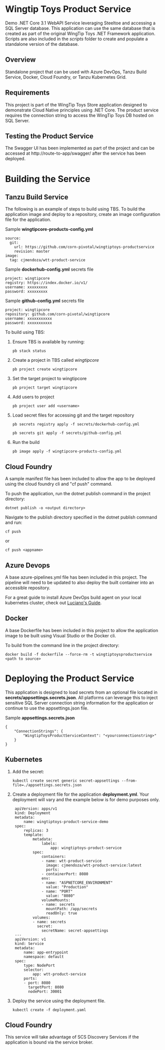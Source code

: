 # Wingtip Toys Product Service

Demo .NET Core 3.1 WebAPI Service leveraging Steeltoe and accessing a SQL Server database. This application can use the same database that is created as part of the original WingTip Toys .NET Framework application. Scripts are also included in the _scripts_ folder to create and populate a standalone version of the database.

## Overview

Standalone project that can be used with Azure DevOps, Tanzu Build Service, Docker, Cloud Foundry, or Tanzu Kubernetes Grid. 

## Requirements

This project is part of the WingTip Toys Store application designed to demonstrate Cloud Native principles using .NET Core. The product service requires the connection string to access the WingTip Toys DB hosted on SQL Server.

## Testing the Product Service

The Swagger UI has been implemented as part of the project and can be accessed at http://route-to-app/swagger/ after the service has been deployed.


# Building the Service

## Tanzu Build Service

The following is an example of steps to build using TBS. To build the application image and deploy to a repository, create an image configuration file for the application.

Sample **wingtipcore-products-config.yml**

    source:
      git:
        url: https://github.com/corn-pivotal/wingtiptoys-productservice
        revision: master
    image:
      tag: cjmendoza/wtt-product-service

Sample **dockerhub-config.yml** secrets file

    project: wingtipcore
    registry: https://index.docker.io/v1/
    username: xxxxxxxxx
    password: xxxxxxxxx

Sample **github-config.yml** secrets file

    project: wingtipcore
    repository: github.com/corn-pivotal/wingtipcore
    username: xxxxxxxxxxx
    password: xxxxxxxxxxx


To build using TBS:
1. Ensure TBS is available by running: 

    `pb stack status`
    
2. Create a project in TBS called _wingtipcore_

    `pb project create wingtipcore`
    
3. Set the target project to wingtipcore

    `pb project target wingtipcore`
    
4. Add users to project

    `pb project user add <username>`
    
5. Load secret files for accessing git and the target repository

    `pb secrets registry apply -f secrets/dockerhub-config.yml`
    
    `pb secrets git apply -f secrets/github-config.yml`
    
6. Run the build

    `pb image apply -f wingtipcore-products-config.yml`


## Cloud Foundry

A sample manifest file has been included to allow the app to be deployed using the cloud foundry cli and "cf push" command.

To push the application, run the dotnet publish command in the project directory:

    dotnet publish -o <output directory>
    
 Navigate to the publish directory specified in the dotnet publish command and run:
 
    cf push

or

    cf push <appname>
    

## Azure Devops

A base azure-pipelines.yml file has been included in this project. The pipeline will need to be updated to also deploy the built container into an accessible repository.

For a great guide to install Azure DevOps build agent on your local kubernetes cluster, check out [Luciano's Guide](https://github.com/lsilvapvt/pcf-tools-belt/tree/master/azure/devops/agent).


## Docker

A base Dockerfile has been included in this project to allow the application image to be built using Visual Studio or the Docker cli.

To build from the command line in the project directory:
    
    docker build -f dockerfile --force-rm -t wingtiptoysproductservice <path to source>


# Deploying the Product Service

This application is designed to load secrets from an optional file located in **secrets/appsettings.secrets.json**. All platforms can leverage this to inject sensitive SQL Server connection string information for the application or continue to use the appsettings.json file.

Sample **appsettings.secrets.json**

    {
        "ConnectionStrings": {
            "WingtipToysProductServiceContext": "<yourconnectionstring>"
        }    
    }  

    
## Kubernetes

1. Add the secret:

    `kubectl create secret generic secret-appsettings --from-file=./appsettings.secrets.json`
    
2. Create a deployment file for the application **deployment.yml**. Your deployment will vary and the example below is for demo purposes only.


        apiVersion: apps/v1
        kind: Deployment
        metadata:
            name: wingtiptoys-product-service-demo
        spec:
            replicas: 3
            template:
                metadata:
                    labels:
                        app: wingtiptoys-product-service
                spec:
                    containers:
                    - name: wtt-product-service
                      image: cjmendoza/wtt-product-service:latest
                      ports:
                    - containerPort: 8080
                    env:
                    - name: "ASPNETCORE_ENVIRONMENT"
                      value: "Production"
                    - name: "PORT"
                      value: "8080"
                    volumeMounts:
                    - name: secrets
                      mountPath: /app/secrets
                      readOnly: true
                volumes:
                - name: secrets
                  secret:
                    secretName: secret-appsettings
		---
		apiVersion: v1
		kind: Service
		metadata:
	  		name: app-entrypoint
	  		namespace: default
		spec:
	  		type: NodePort
	  		selector:
	    		app: wtt-product-service
	  		ports:
	  		- port: 8080
	    	  targetPort: 8080
	      	  nodePort: 30001    

3. Deploy the service using the deployment file.

    `kubectl create -f deployment.yaml`
    

## Cloud Foundry

This service will take advantage of SCS Discovery Services if the application is bound via the service broker.
